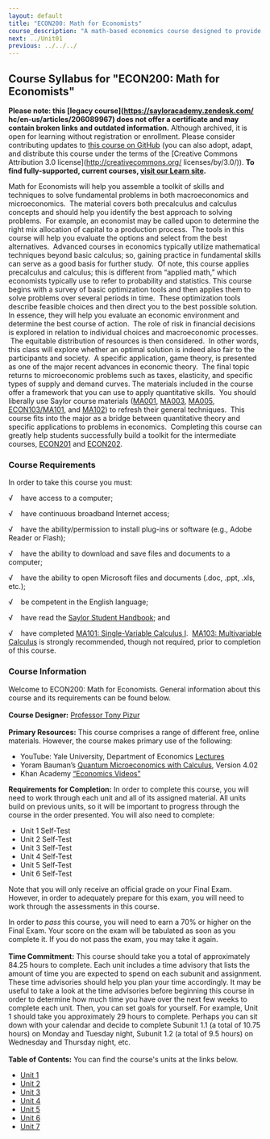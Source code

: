 ```yaml
---
layout: default
title: "ECON200: Math for Economists"
course_description: "A math-based economics course designed to provide the skills needed to solve fundamental problems in both macroeconomics and microeconomics by covering concepts in precalculus and calculus."
next: ../Unit01
previous: ../../../
---
```

Course Syllabus for "ECON200: Math for Economists"
--------------------------------------------------

**Please note: this [legacy course](https://sayloracademy.zendesk.com/
hc/en-us/articles/206089967) does not offer a certificate and may contain 
broken links and outdated information.** Although archived, it is open 
for learning without registration or enrollment. Please consider contributing 
updates to [this course on GitHub](https://github.com/saylordotorg/course_econ200) 
(you can also adopt, adapt, and distribute this course under the terms of 
the [Creative Commons Attribution 3.0 license](http://creativecommons.org/
licenses/by/3.0/)). **To find fully-supported, current courses, [visit our 
Learn site](https://learn.saylor.org).**

Math for Economists will help you assemble a toolkit of skills and
techniques to solve fundamental problems in both macroeconomics and
microeconomics.  The material covers both precalculus and calculus
concepts and should help you identify the best approach to solving
problems.  For example, an economist may be called upon to determine the
right mix allocation of capital to a production process.  The tools in
this course will help you evaluate the options and select from the best
alternatives.  Advanced courses in economics typically utilize
mathematical techniques beyond basic calculus; so, gaining practice in
fundamental skills can serve as a good basis for further study.  Of
note, this course applies precalculus and calculus; this is different
from “applied math,” which economists typically use to refer to
probability and statistics. This course begins with a survey of basic
optimization tools and then applies them to solve problems over several
periods in time.  These optimization tools describe feasible choices and
then direct you to the best possible solution.  In essence, they will
help you evaluate an economic environment and determine the best course
of action.  The role of risk in financial decisions is explored in
relation to individual choices and macroeconomic processes.  The
equitable distribution of resources is then considered.  In other words,
this class will explore whether an optimal solution is indeed also fair
to the participants and society.  A specific application, game theory,
is presented as one of the major recent advances in economic theory.
 The final topic returns to microeconomic problems such as taxes,
elasticity, and specific types of supply and demand curves. The
materials included in the course offer a framework that you can use to
apply quantitative skills.  You should liberally use Saylor course
materials ([MA001](http://www.saylor.org/courses/ma001/),
[MA003](http://www.saylor.org/courses/ma003/),
[MA005](http://www.saylor.org/courses/ma005/),
[ECON103/MA101](http://www.saylor.org/courses/econ103/),
and [MA102](http://www.saylor.org/courses/ma102/)) to refresh their
general techniques.  This course fits into the major as a bridge between
quantitative theory and specific applications to problems in economics.
 Completing this course can greatly help students successfully build a
toolkit for the intermediate courses,
[ECON201](http://www.saylor.org/courses/econ201/) and
[ECON202](http://www.saylor.org/courses/econ202/).

### Course Requirements

In order to take this course you must:  
  
 √    have access to a computer;  
  
 √    have continuous broadband Internet access;  
  
 √    have the ability/permission to install plug-ins or software (e.g.,
Adobe Reader or Flash);  
  
 √    have the ability to download and save files and documents to a
computer;  
  
 √    have the ability to open Microsoft files and documents (.doc,
.ppt, .xls, etc.);  
  
 √    be competent in the English language;  
  
 √    have read the [Saylor Student
Handbook](http://www.saylor.org/site/wp-content/uploads/2012/05/Saylor-StudentHandbook.pdf);
and  
  
 √    have completed [MA101: Single-Variable Calculus
I](http://www.saylor.org/courses/ma101/).  [MA103: Multivariable
Calculus](http://www.saylor.org/courses/ma103/) is strongly recommended,
though not required, prior to completion of this course.

### Course Information

Welcome to ECON200: Math for Economists. General information about this
course and its requirements can be found below.  
    
 **Course Designer:** [Professor Tony
Pizur](http://www.saylor.org/faculty-o-t/#ProfessorTonyPizur)  
    
 **Primary Resources:** This course comprises a range of different free,
online materials. However, the course makes primary use of the
following:  

-   YouTube: Yale University, Department of Economics
    [Lectures](http://www.youtube.com/user/YaleCourses?feature=watch)
-   Yoram Bauman’s [Quantum Microeconomics with
    Calculus](http://www.saylor.org/site/wp-content/uploads/2012/07/ECON001_Bauman.pdf),
    Version 4.02
-   Khan Academy [“Economics
    Videos”](http://www.youtube.com/user/khanacademy?feature=watch)

**Requirements for Completion:** In order to complete this course, you
will need to work through each unit and all of its assigned material.
All units build on previous units, so it will be important to progress
through the course in the order presented. You will also need to
complete:

-   Unit 1 Self-Test
-   Unit 2 Self-Test
-   Unit 3 Self-Test
-   Unit 4 Self-Test
-   Unit 5 Self-Test
-   Unit 6 Self-Test

Note that you will only receive an official grade on your Final Exam.
However, in order to adequately prepare for this exam, you will need to
work through the assessments in this course.   
  
 In order to *pass* this course, you will need to earn a 70% or higher
on the Final Exam. Your score on the exam will be tabulated as soon as
you complete it. If you do not pass the exam, you may take it again.   
    
 **Time Commitment:** This course should take you a total of
approximately 84.25 hours to complete. Each unit includes a time
advisory that lists the amount of time you are expected to spend on each
subunit and assignment. These time advisories should help you plan your
time accordingly. It may be useful to take a look at the time advisories
before beginning this course in order to determine how much time you
have over the next few weeks to complete each unit. Then, you can set
goals for yourself. For example, Unit 1 should take you approximately 29
hours to complete. Perhaps you can sit down with your calendar and
decide to complete Subunit 1.1 (a total of 10.75 hours) on Monday and
Tuesday night, Subunit 1.2 (a total of 9.5 hours) on Wednesday and
Thursday night, etc.  
    
**Table of Contents:** You can find the course's units at the links below.

- [Unit 1](https://legacy.saylor.org/econ200/Unit01/)
- [Unit 2](https://legacy.saylor.org/econ200/Unit02/)
- [Unit 3](https://legacy.saylor.org/econ200/Unit03/)
- [Unit 4](https://legacy.saylor.org/econ200/Unit04/)
- [Unit 5](https://legacy.saylor.org/econ200/Unit05/)
- [Unit 6](https://legacy.saylor.org/econ200/Unit06/)
- [Unit 7](https://legacy.saylor.org/econ200/Unit07/)
